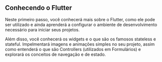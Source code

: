 ## Conhecendo o Flutter

Neste primeiro passo, você conhecerá mais sobre o Flutter, como ele pode ser utilizado e ainda aprenderá a configurar o ambiente de desenvolvimento necessário para iniciar seus projetos.

Além disso, você conhecerá os widgets e o que são os famosos stateless e stateful. Impelmentará imagens e animações simples no seu projeto, assim como entenderá o que são Controllers (utilizados em Formulários) e explorará os conceitos de navegação e de estado.
